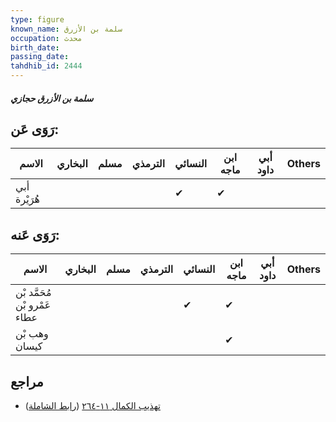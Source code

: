 ```yaml
---
type: figure
known_name: سلمة بن الأزرق
occupation: محدث
birth_date:
passing_date:
tahdhib_id: 2444
---
```

##### سلمة بن الأزرق حجازي

## رَوَى عَن:
| الاسم        | البخاري | مسلم | الترمذي | النسائي | ابن ماجه | أبي داود | Others |
| ------------ | ------- | ---- | ------- | ------- | -------- | -------- | ------ |
| أبي هُرَيْرة |         |      |         | ✔       | ✔        |          |        |
## رَوَى عَنه:
| الاسم                        | البخاري | مسلم | الترمذي | النسائي | ابن ماجه | أبي داود | Others |
| ---------------------------- | ------- | ---- | ------- | ------- | -------- | -------- | ------ |
| مُحَمَّد بْن عَمْرو بْن عطاء |         |      |         | ✔       | ✔        |          |        |
| وهب بْن كيسان                |         |      |         |         | ✔        |          |        |
## مراجع
- [تهذيب الكمال ١١-٢٦٤](obsidian://open?vault=Tahdhib-al-Kamal&file=Figures/٢٤٤٤-سلمة%20بن%20الأزرق%20حجازي) ([رابط الشاملة](https://shamela.ws/book/3722/5584))